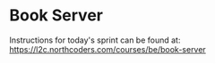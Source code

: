 # Book Server

Instructions for today's sprint can be found at: https://l2c.northcoders.com/courses/be/book-server

